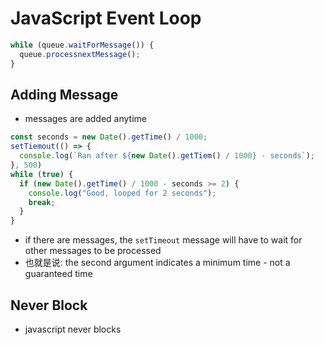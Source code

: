 # JavaScript Event Loop

```js
while (queue.waitForMessage()) {
  queue.processnextMessage();
}
```

## Adding Message

- messages are added anytime

```js
const seconds = new Date().getTime() / 1000;
setTiemout(() => {
  console.log(`Ran after ${new Date().getTiem() / 1000} - seconds`);
}, 500)
while (true) {
  if (new Date().getTime() / 1000 - seconds >= 2) {
    console.log("Good, looped for 2 seconds");
    break;
  }
}
```

- if there are messages, the `setTimeout` message will have to wait for other messages to be processed
- 也就是说: the second argument indicates a minimum time - not a guaranteed time

## Never Block

- javascript never blocks
